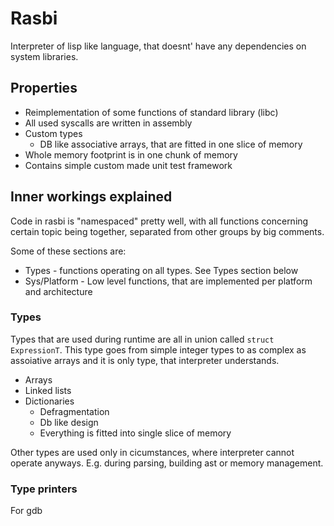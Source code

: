 # Rasbi
Interpreter of lisp like language, that doesnt' have any dependencies on system
libraries.


## Properties
- Reimplementation of some functions of standard library (libc)
- All used syscalls are written in assembly
- Custom types
  - DB like associative arrays, that are fitted in one slice of memory
- Whole memory footprint is in one chunk of memory
- Contains simple custom made unit test framework


## Inner workings explained
Code in rasbi is "namespaced" pretty well, with all functions concerning
certain topic being together, separated from other groups by big comments.

Some of these sections are:
- Types - functions operating on all types. See Types section below
- Sys/Platform - Low level functions, that are implemented per platform and
  architecture



### Types
Types that are used during runtime are all in union called `struct
ExpressionT`.  This type goes from simple integer types to as complex as
assoiative arrays and it is only type, that interpreter understands.

- Arrays
- Linked lists
- Dictionaries
  - Defragmentation
  - Db like design
  - Everything is fitted into single slice of memory

Other types are used only in cicumstances, where interpreter cannot operate
anyways. E.g. during parsing, building ast or memory management.

### Type printers
For gdb
